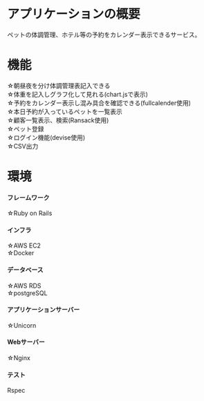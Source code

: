 # アプリケーションの概要

ペットの体調管理、ホテル等の予約をカレンダー表示できるサービス。

# 機能
☆朝昼夜を分け体調管理表記入できる<br>
☆体重を記入しグラフ化して見れる(chart.jsで表示)<br>
☆予約をカレンダー表示し混み具合を確認できる(fullcalender使用)<br>
☆本日予約が入っているペットを一覧表示<br>
☆顧客一覧表示、検索(Ransack使用)<br>
☆ペット登録<br>
☆ログイン機能(devise使用)<br>
☆CSV出力<br>

# 環境
#### フレームワーク<br>
☆Ruby on Rails<br>
#### インフラ<br>
☆AWS EC2<br>
☆Docker<br>
#### データベース<br>
☆AWS RDS<br>
☆postgreSQL<br>
#### アプリケーションサーバー<br>
☆Unicorn<br>
#### Webサーバー<br>
☆Nginx<br>
#### テスト
Rspec
